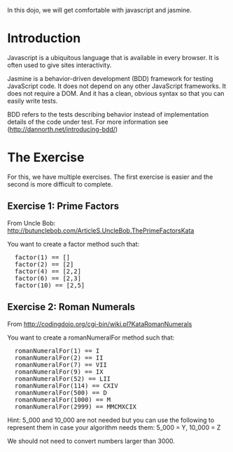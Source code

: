 In this dojo, we will get comfortable with javascript and jasmine.

# Introduction

Javascript is a ubiquitous language that is available in every browser. It is often used to give sites interactivity.

Jasmine is a behavior-driven development (BDD) framework for testing JavaScript code. It does not depend on any other JavaScript frameworks. It does not require a DOM. And it has a clean, obvious syntax so that you can easily write tests.

BDD refers to the tests describing behavior instead of implementation details of the code under test. For more information see (http://dannorth.net/introducing-bdd/)

# The Exercise

For this, we have multiple exercises. The first exercise is easier and the second is more difficult to complete.

## Exercise 1: Prime Factors

From Uncle Bob: http://butunclebob.com/ArticleS.UncleBob.ThePrimeFactorsKata

You want to create a factor method such that:
<pre>
  factor(1) == []
  factor(2) == [2]
  factor(4) == [2,2]
  factor(6) == [2,3]
  factor(10) == [2,5]
</pre>

## Exercise 2: Roman Numerals

From http://codingdojo.org/cgi-bin/wiki.pl?KataRomanNumerals

You want to create a romanNumeralFor method such that:
<pre>
  romanNumeralFor(1) == I
  romanNumeralFor(2) == II
  romanNumeralFor(7) == VII
  romanNumeralFor(9) == IX
  romanNumeralFor(52) == LII
  romanNumeralFor(114) == CXIV
  romanNumeralFor(500) == D
  romanNumeralFor(1000) == M
  romanNumeralFor(2999) == MMCMXCIX
</pre>

Hint: 5_000 and 10_000 are not needed but you can use the following to represent them in case your algorithm needs them: 5_000 = Y, 10_000 = Z

We should not need to convert numbers larger than 3000.

